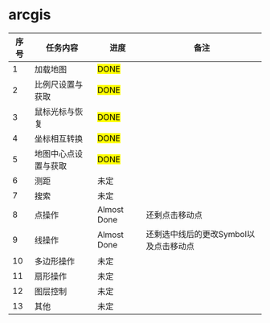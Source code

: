 # arcgis

序号         | 任务内容           | 进度   | 备注   |
--------------------|----------------|-----------------------|-----------------------|
1| 加载地图  | <mark>DONE<mark>   | |
2| 比例尺设置与获取  | <mark>DONE<mark>   | |
3| 鼠标光标与恢复  | <mark>DONE<mark>  | |
4| 坐标相互转换  | <mark>DONE<mark>   | |
5| 地图中心点设置与获取  | <mark>DONE<mark>   | |
6| 测距  | 未定  | |
7| 搜索  | 未定  | |
8| 点操作 | Almost Done  | 还剩点击移动点 |
9| 线操作  | Almost Done  | 还剩选中线后的更改Symbol以及点击移动点|
10| 多边形操作  | 未定  | |
11| 扇形操作  | 未定  | |
12| 图层控制  | 未定  | |
13| 其他  | 未定  | |
